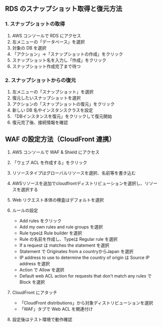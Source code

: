 ## RDS のスナップショット取得と復元方法

### 1. スナップショットの取得

1. AWS コンソールで RDS にアクセス
2. 左メニューの「データベース」を選択
3. 対象の DB を選択
4. 「アクション」→「スナップショットの作成」をクリック
5. スナップショット名を入力し「作成」をクリック
6. スナップショット作成完了まで待つ

### 2. スナップショットからの復元

1. 左メニューの「スナップショット」を選択
2. 復元したいスナップショットを選択
3. アクションの「スナップショットの復元」をクリック
4. 新しい DB 名やインスタンスクラスを設定
5. 「DBインスタンスを復元」をクリックして復元開始
6. 復元完了後、接続情報を確認


## WAF の設定方法（CloudFront 連携）

1. AWS コンソールで WAF & Shield にアクセス
2. 「ウェブ ACL を作成する」をクリック
3. リソースタイプはグローバルリソースを選択、名前等を書き込む
4. AWSリソースを追加でcloudfrontディストリビューションを選択し、リソースを選択する
5. Web リクエスト本体の検査はデフォルトを選択
6. ルールの設定
   - Add rules をクリック
   - Add my own rules and rule groups を選択
   - Rule typeは Rule builder を選択
   - Rule の名前を作成し、Typeは Regular rule を選択
   - If a request は matches the statement を選択
   - Statement で Originates from a countryからJapan を選択
   - IP address to use to determine the country of origin は Source IP address を選択
   - Action で Allow を選択
   - Default web ACL action for requests that don't match any rules で Block を選択

6. CloudFront にアタッチ
   - 「CloudFront distributions」から対象ディストリビューションを選択
   - 「WAF」タブで Web ACL を関連付け
7. 設定後はテスト環境で動作確認